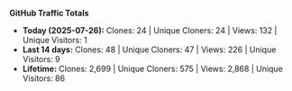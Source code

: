 
**GitHub Traffic Totals**

- **Today (2025-07-26):** Clones: 24 | Unique Cloners: 24 | Views: 132 | Unique Visitors: 1
- **Last 14 days:** Clones: 48 | Unique Cloners: 47 | Views: 226 | Unique Visitors: 9
- **Lifetime:** Clones: 2,699 | Unique Cloners: 575 | Views: 2,868 | Unique Visitors: 86
